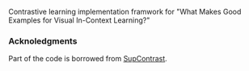 Contrastive learning implementation framwork for "What Makes Good Examples for Visual In-Context Learning?"
 
### Acknoledgments
Part of the code is borrowed from [SupContrast](https://github.com/HobbitLong/SupContrast).